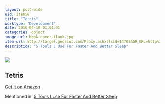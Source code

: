 ```yaml
---
layout: post-wide
uid: item56
title: "Tetris"
worktype: "Development"
date: 2016-04-18 01:01:01
categories: object
image-url: book-cover-blank.jpg
item-url: http://target.georiot.com/Proxy.ashx?tsid=14707&GR_URL=http%3A%2F%2Fwww.amazon.com%2FElectronic-Arts-Inc-Tetris%25C2%25AE%2Fdp%2FB00CO6TOBY%2F
description: "5 Tools I Use For Faster And Better Sleep"
---
```

<a href="http://target.georiot.com/Proxy.ashx?tsid=14707&GR_URL=http%3A%2F%2Fwww.amazon.com%2FElectronic-Arts-Inc-Tetris%25C2%25AE%2Fdp%2FB00CO6TOBY%2F" target="blank"><img src="../../../../img/thumbs/book-cover-blank.jpg" class="prod-img"></a>
<h2>Tetris</h2>
<p><a href="http://target.georiot.com/Proxy.ashx?tsid=14707&GR_URL=http%3A%2F%2Fwww.amazon.com%2FElectronic-Arts-Inc-Tetris%25C2%25AE%2Fdp%2FB00CO6TOBY%2F" target="blank">Get it on Amazon</a><p>
<p>Mentioned in: <a href="http://fourhourworkweek.com/2015/10/17/5-tools-i-use-for-faster-and-better-sleep/" target="blank">5 Tools I Use For Faster And Better Sleep</a></p>
